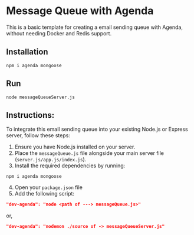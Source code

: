 # Message Queue with Agenda

This is a basic template for creating a email sending queue with Agenda, without needing Docker and Redis support.

## Installation

```
npm i agenda mongoose
```

## Run
```
node messageQueueServer.js
```

## Instructions:
To integrate this email sending queue into your existing Node.js or Express server, follow these steps:

1. Ensure you have Node.js installed on your server.
2. Place the `messageQueue.js` file alongside your main server file (`server.js/app.js/index.js`).
3. Install the required dependencies by running:
  ```
  npm i agenda mongoose
  ```
4. Open your `package.json` file
5. Add the following script:
```json
"dev-agenda": "node <path of ---> messageQueue.js>"
```
or,
```json
"dev-agenda": "nodemon ./source of -> messageQueueServer.js"
```
